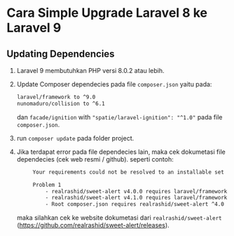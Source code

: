 # Cara Simple Upgrade Laravel 8 ke Laravel 9

## Updating Dependencies
1. Laravel 9 membutuhkan PHP versi 8.0.2 atau lebih.
2. Update Composer dependecies pada file ```composer.json``` yaitu pada:
    ```sh
    laravel/framework to ^9.0
    nunomaduro/collision to ^6.1

    ```
    dan
    ```facade/ignition``` with ```"spatie/laravel-ignition": "^1.0"``` pada file ```composer.json```.    

3. run ```composer update``` pada folder project.
4. Jika terdapat error pada file dependecies lain, maka cek dokumetasi file dependecies (cek web resmi / github).
   seperti contoh:
   ```sh
        Your requirements could not be resolved to an installable set of packages.

        Problem 1
            - realrashid/sweet-alert v4.0.0 requires laravel/framework ^7.0|^8.0 -> found laravel/framework[v7.0.0, ..., 7.x-dev, v8.0.0, ..., 8.x-dev] but it conflicts with your root composer.json require (^9.0).
            - realrashid/sweet-alert v4.1.0 requires laravel/framework ^5.6|^6.0|^7.0|^8.0 -> found laravel/framework[v5.6.0, ..., 5.8.x-dev, v6.0.0, ..., 6.x-dev, v7.0.0, ..., 7.x-dev, v8.0.0, ..., 8.x-dev] but it conflicts with your root composer.json require (^9.0).
            - Root composer.json requires realrashid/sweet-alert ^4.0 -> satisfiable by realrashid/sweet-alert[v4.0.0, v4.1.0].
    ```

    maka silahkan cek ke website dokumetasi dari ```realrashid/sweet-alert``` (https://github.com/realrashid/sweet-alert/releases).

